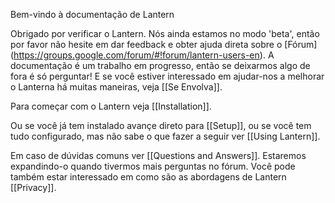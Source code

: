 Bem-vindo à documentação de Lantern

Obrigado por verificar o Lantern. Nós ainda estamos no modo 'beta', então por favor não hesite em dar feedback e obter ajuda direta sobre o [Fórum] (https://groups.google.com/forum/#!forum/lantern-users-en). A documentação é um trabalho em progresso, então se deixarmos algo de fora é só perguntar! E se você estiver interessado em ajudar-nos a melhorar o Lanterna há muitas maneiras, veja [[Se Envolva]].

Para começar com o Lantern veja [[Installation]].

Ou se você já tem instalado avançe direto para [[Setup]], ou se você tem tudo configurado, mas não sabe o que fazer a seguir ver [[Using Lantern]].

Em caso de dúvidas comuns ver [[Questions and Answers]]. Estaremos expandindo-o quando tivermos mais perguntas no fórum. Você pode também estar interessado em como são as abordagens de Lantern [[Privacy]].
